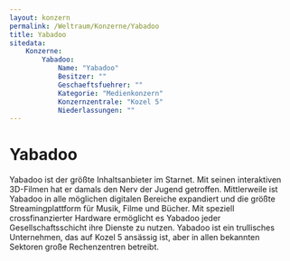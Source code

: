 ```yaml
---
layout: konzern
permalink: /Weltraum/Konzerne/Yabadoo
title: Yabadoo
sitedata:
    Konzerne:
        Yabadoo:
            Name: "Yabadoo"
            Besitzer: ""
            Geschaeftsfuehrer: ""
            Kategorie: "Medienkonzern"
            Konzernzentrale: "Kozel 5"
            Niederlassungen: ""
---
```


# Yabadoo

Yabadoo ist der größte Inhaltsanbieter im Starnet. Mit seinen interaktiven 3D-Filmen hat er damals den Nerv der Jugend getroffen. Mittlerweile ist Yabadoo in alle möglichen digitalen Bereiche expandiert und die größte Streamingplattform für Musik, Filme und Bücher. Mit speziell crossfinanzierter Hardware ermöglicht es Yabadoo jeder Gesellschaftsschicht ihre Dienste zu nutzen. Yabadoo ist ein trullisches Unternehmen, das auf Kozel 5 ansässig ist, aber in allen bekannten Sektoren große Rechenzentren betreibt.

